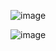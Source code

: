 ![image](https://github.com/user-attachments/assets/f8e6c786-2f15-4553-bfab-c03c3415d978)

![image](https://github.com/user-attachments/assets/dec09b73-cd65-4389-af30-2477bd4ce301)
